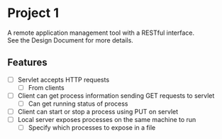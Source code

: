 # Project 1
A remote application management tool with a RESTful interface.  
See the Design Document for more details.

## Features
- [ ] Servlet accepts HTTP requests
    - [ ] From clients
- [ ] Client can get process information sending GET requests to servlet
    - [ ] Can get running status of process
- [ ] Client can start or stop a process using PUT on servlet
- [ ] Local server exposes processes on the same machine to run
    - [ ] Specify which processes to expose in a file